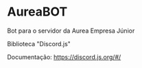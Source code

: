 # AureaBOT
Bot para o servidor da Aurea Empresa Júnior

Biblioteca "Discord.js"

Documentação: https://discord.js.org/#/
